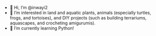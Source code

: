 - 👋 Hi, I’m @inwayi2
- 👀 I’m interested in land and aquatic plants, animals (especially turtles, frogs, and tortoises), and DIY projects (such as building terrariums, aquascapes, and crocheting amigurumis).
- 🌱 I’m currently learning Python!

<!---
inwayi2/inwayi2 is a ✨ special ✨ repository because its `README.md` (this file) appears on your GitHub profile.
You can click the Preview link to take a look at your changes.
--->
